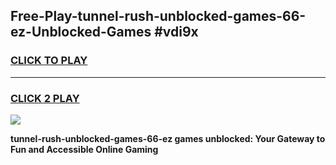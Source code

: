 
## Free-Play-tunnel-rush-unblocked-games-66-ez-Unblocked-Games #vdi9x
<h3>
<a href="https://news.freeplayer.one?title=tunnel-rush-unblocked-games-66-ez&ref=8M">CLICK TO PLAY</a></h3>
<hr>

<h3>
<a href="https://news.freeplayer.one?title=tunnel-rush-unblocked-games-66-ez&ref=8M">CLICK 2 PLAY</a>
  
</h3>

<a href="https://news.freeplayer.one?title=tunnel-rush-unblocked-games-66-ez&ref=8M"><img src="https://clearcache.store/games.png"></a>


**tunnel-rush-unblocked-games-66-ez games unblocked: Your Gateway to Fun and Accessible Online Gaming**
